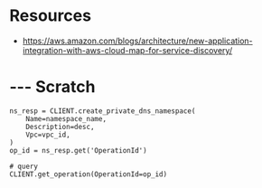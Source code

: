 # Resources
- https://aws.amazon.com/blogs/architecture/new-application-integration-with-aws-cloud-map-for-service-discovery/

# --- Scratch

```
ns_resp = CLIENT.create_private_dns_namespace(
    Name=namespace_name,
    Description=desc,
    Vpc=vpc_id,
)
op_id = ns_resp.get('OperationId')

# query
CLIENT.get_operation(OperationId=op_id)
```

